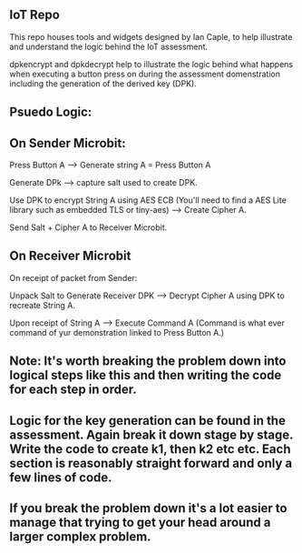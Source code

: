 ## IoT Repo

This repo houses tools and widgets designed by Ian Caple, to help illustrate and understand the logic behind the IoT assessment.

dpkencrypt and dpkdecrypt help to illustrate the logic behind what happens when executing a button press on during the assessment domenstration including the generation of the derived key (DPK).

## Psuedo Logic:

## On Sender Microbit:

Press Button A --> Generate string  A = Press Button A

Generate DPk --> capture salt used to create DPK.

Use DPK to encrypt String A using AES ECB (You'll need to find a AES Lite library such as embedded TLS or tiny-aes) --> Create Cipher A.

Send Salt + Cipher A to Receiver Microbit.

## On Receiver Microbit

On receipt of packet from Sender:

Unpack Salt to Generate Receiver DPK --> Decrypt Cipher A using DPK to recreate String A.

Upon receipt of String A --> Execute Command A (Command is what ever command of yur demonstration linked to Press Button A.)

## Note: It's worth breaking the problem down into logical steps like this and then writing the code for each step in order.

## Logic for the key generation can be found in the assessment. Again break it down stage by stage. Write the code to create k1, then k2 etc etc. Each section is reasonably straight forward and only a few lines of code.

## If you break the problem down it's a lot easier to manage that trying to get your head around a larger complex problem.
